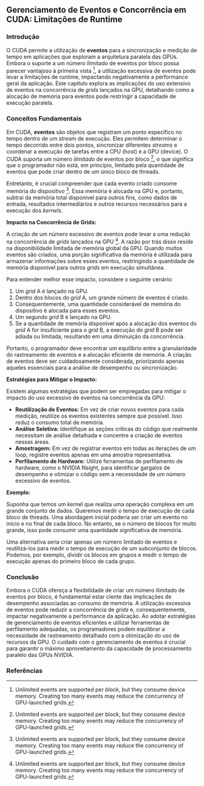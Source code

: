 ## Gerenciamento de Eventos e Concorrência em CUDA: Limitações de Runtime

### Introdução

O CUDA permite a utilização de **eventos** para a sincronização e medição de tempo em aplicações que exploram a arquitetura paralela das GPUs. Embora o suporte a um número ilimitado de eventos por bloco possa parecer vantajoso à primeira vista [^1], a utilização excessiva de eventos pode levar a limitações de runtime, impactando negativamente a performance geral da aplicação. Este capítulo explora as implicações do uso extensivo de eventos na concorrência de *grids* lançados na GPU, detalhando como a alocação de memória para eventos pode restringir a capacidade de execução paralela.

### Conceitos Fundamentais

Em CUDA, **eventos** são objetos que registram um ponto específico no tempo dentro de um *stream* de execução. Eles permitem determinar o tempo decorrido entre dois pontos, sincronizar diferentes *streams* e coordenar a execução de tarefas entre a CPU (host) e a GPU (device). O CUDA suporta um número *ilimitado* de eventos por bloco [^1], o que significa que o programador não está, em princípio, limitado pela quantidade de eventos que pode criar dentro de um único bloco de threads.

Entretanto, é crucial compreender que cada evento criado consome memória do dispositivo [^1]. Essa memória é alocada na GPU e, portanto, subtrai da memória total disponível para outros fins, como dados de entrada, resultados intermediários e outros recursos necessários para a execução dos *kernels*.

**Impacto na Concorrência de Grids:**

A criação de um número excessivo de eventos pode levar a uma redução na concorrência de *grids* lançados na GPU [^1]. A razão por trás disso reside na disponibilidade limitada de memória global da GPU. Quando muitos eventos são criados, uma porção significativa da memória é utilizada para armazenar informações sobre esses eventos, restringindo a quantidade de memória disponível para outros *grids* em execução simultânea.

Para entender melhor esse impacto, considere o seguinte cenário:

1.  Um *grid* A é lançado na GPU.
2.  Dentro dos blocos do *grid* A, um grande número de eventos é criado.
3.  Consequentemente, uma quantidade considerável de memória do dispositivo é alocada para esses eventos.
4.  Um segundo *grid* B é lançado na GPU.
5.  Se a quantidade de memória disponível após a alocação dos eventos do *grid* A for insuficiente para o *grid* B, a execução do *grid* B pode ser adiada ou limitada, resultando em uma diminuição da concorrência.

Portanto, o programador deve encontrar um equilíbrio entre a granularidade do rastreamento de eventos e a alocação eficiente de memória. A criação de eventos deve ser cuidadosamente considerada, priorizando apenas aqueles essenciais para a análise de desempenho ou sincronização.

**Estratégias para Mitigar o Impacto:**

Existem algumas estratégias que podem ser empregadas para mitigar o impacto do uso excessivo de eventos na concorrência da GPU:

*   **Reutilização de Eventos:** Em vez de criar novos eventos para cada medição, reutilize os eventos existentes sempre que possível. Isso reduz o consumo total de memória.
*   **Análise Seletiva:** Identifique as seções críticas do código que realmente necessitam de análise detalhada e concentre a criação de eventos nessas áreas.
*   **Amostragem:** Em vez de registrar eventos em todas as iterações de um loop, registre eventos apenas em uma amostra representativa.
*   **Perfilamento de Hardware:** Utilize ferramentas de perfilamento de hardware, como o NVIDIA Nsight, para identificar gargalos de desempenho e otimizar o código sem a necessidade de um número excessivo de eventos.

**Exemplo:**

Suponha que temos um kernel que realiza uma operação complexa em um grande conjunto de dados. Queremos medir o tempo de execução de cada bloco de threads. Uma abordagem inicial poderia ser criar um evento no início e no final de cada bloco. No entanto, se o número de blocos for muito grande, isso pode consumir uma quantidade significativa de memória.

Uma alternativa seria criar apenas um número limitado de eventos e reutilizá-los para medir o tempo de execução de um subconjunto de blocos. Podemos, por exemplo, dividir os blocos em grupos e medir o tempo de execução apenas do primeiro bloco de cada grupo.

### Conclusão

Embora o CUDA ofereça a flexibilidade de criar um número ilimitado de eventos por bloco, é fundamental estar ciente das implicações de desempenho associadas ao consumo de memória. A utilização excessiva de eventos pode reduzir a concorrência de *grids* e, consequentemente, impactar negativamente a performance da aplicação. Ao adotar estratégias de gerenciamento de eventos eficientes e utilizar ferramentas de perfilamento adequadas, os programadores podem equilibrar a necessidade de rastreamento detalhado com a otimização do uso de recursos da GPU. O cuidado com o gerenciamento de eventos é crucial para garantir o máximo aproveitamento da capacidade de processamento paralelo das GPUs NVIDIA.

### Referências

[^1]: Unlimited events are supported per block, but they consume device memory. Creating too many events may reduce the concurrency of GPU-launched grids.
<!-- END -->